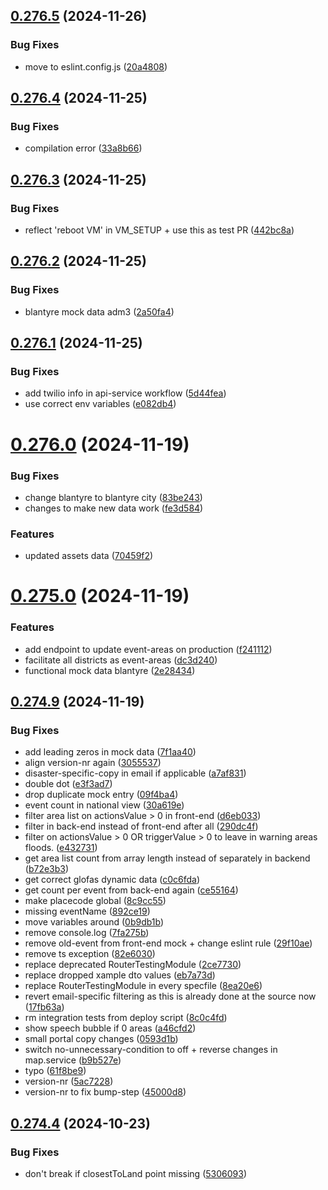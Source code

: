 ## [0.276.5](https://github.com/rodekruis/IBF-system/compare/v0.276.4...v0.276.5) (2024-11-26)


### Bug Fixes

* move to eslint.config.js ([20a4808](https://github.com/rodekruis/IBF-system/commit/20a48089b76d9ab44fad73f30d26703cbc824995))



## [0.276.4](https://github.com/rodekruis/IBF-system/compare/v0.276.3...v0.276.4) (2024-11-25)


### Bug Fixes

* compilation error ([33a8b66](https://github.com/rodekruis/IBF-system/commit/33a8b66444d235b474a637adaad4355df3741c83))



## [0.276.3](https://github.com/rodekruis/IBF-system/compare/v0.276.2...v0.276.3) (2024-11-25)


### Bug Fixes

* reflect 'reboot VM' in VM_SETUP + use this as test PR ([442bc8a](https://github.com/rodekruis/IBF-system/commit/442bc8a7c9fadebde879a3fbd560607391e846ad))



## [0.276.2](https://github.com/rodekruis/IBF-system/compare/v0.276.1...v0.276.2) (2024-11-25)


### Bug Fixes

* blantyre mock data adm3 ([2a50fa4](https://github.com/rodekruis/IBF-system/commit/2a50fa44748401c8bc4caf605ec201e2fc200e5c))



## [0.276.1](https://github.com/rodekruis/IBF-system/compare/v0.276.0...v0.276.1) (2024-11-25)


### Bug Fixes

* add twilio info in api-service workflow ([5d44fea](https://github.com/rodekruis/IBF-system/commit/5d44feaf9a080ee43fe0c569a603be932b399d96))
* use correct env variables ([e082db4](https://github.com/rodekruis/IBF-system/commit/e082db41698e98aea01fa110bb2cea0bdb8e0ce7))



# [0.276.0](https://github.com/rodekruis/IBF-system/compare/v0.275.0...v0.276.0) (2024-11-19)


### Bug Fixes

* change blantyre to blantyre city ([83be243](https://github.com/rodekruis/IBF-system/commit/83be24364cb68442841368c6b172392b4f3a6190))
* changes to make new data work ([fe3d584](https://github.com/rodekruis/IBF-system/commit/fe3d5843223d4a52065f94fa89839286ab3eb708))


### Features

* updated assets data ([70459f2](https://github.com/rodekruis/IBF-system/commit/70459f2a0f835902321c52f6d8e26e644b94e972))



# [0.275.0](https://github.com/rodekruis/IBF-system/compare/v0.274.9...v0.275.0) (2024-11-19)


### Features

* add endpoint to update event-areas on production ([f241112](https://github.com/rodekruis/IBF-system/commit/f241112d47948c17a77f9d290ba92220533afb47))
* facilitate all districts as event-areas ([dc3d240](https://github.com/rodekruis/IBF-system/commit/dc3d240d9e3ce0fb486da6ec38fd5de19ebc9708))
* functional mock data blantyre ([2e28434](https://github.com/rodekruis/IBF-system/commit/2e2843425aebc92cc8bf68d7cf82e6f22a069ef6))



## [0.274.9](https://github.com/rodekruis/IBF-system/compare/v0.274.6...v0.274.9) (2024-11-19)


### Bug Fixes

* add leading zeros in mock data ([7f1aa40](https://github.com/rodekruis/IBF-system/commit/7f1aa404c12f2316b5a5a065285d8cb59cd54875))
* align version-nr again ([3055537](https://github.com/rodekruis/IBF-system/commit/3055537fcf87f6aec966897fd6a6f6def4c6998c))
* disaster-specific-copy in email if applicable ([a7af831](https://github.com/rodekruis/IBF-system/commit/a7af8316e724455711ccbf6a458f19b4acbf0ee4))
* double dot ([e3f3ad7](https://github.com/rodekruis/IBF-system/commit/e3f3ad703167b3bdca94ead722f8e895831d8e02))
* drop duplicate mock entry ([09f4ba4](https://github.com/rodekruis/IBF-system/commit/09f4ba41b736eaf82dcc3ca65abffba6ccacb914))
* event count in national view ([30a619e](https://github.com/rodekruis/IBF-system/commit/30a619e50dde9f5b74a7bac85b735fbee1f7850f))
* filter area list on actionsValue > 0 in front-end ([d6eb033](https://github.com/rodekruis/IBF-system/commit/d6eb03361b0a05f3dfcdd7849681d6757d1f17ef))
* filter in back-end instead of front-end after all ([290dc4f](https://github.com/rodekruis/IBF-system/commit/290dc4f4cd42589def91f8343bef99a24f06782b))
* filter on actionsValue > 0 OR triggerValue > 0 to leave in warning areas floods. ([e432731](https://github.com/rodekruis/IBF-system/commit/e432731951dddafb84539edf2dec7c63e14ecf95))
* get area list count from array length instead of separately in backend ([b72e3b3](https://github.com/rodekruis/IBF-system/commit/b72e3b3424b2c961bf331cc662c65e8c1aefc8ad))
* get correct glofas dynamic data ([c0c6fda](https://github.com/rodekruis/IBF-system/commit/c0c6fdaa5cb32f9341c7f3dff63d1e7924135fdb))
* get count per event from back-end again ([ce55164](https://github.com/rodekruis/IBF-system/commit/ce551640f79e2563afb6bf12514a960ba6008d41))
* make placecode global ([8c9cc55](https://github.com/rodekruis/IBF-system/commit/8c9cc559560aba34557845ea1ee58b9ba257a5b2))
* missing eventName ([892ce19](https://github.com/rodekruis/IBF-system/commit/892ce19d021e804d51f177058919230ea1d9b1b4))
* move variables around ([0b9db1b](https://github.com/rodekruis/IBF-system/commit/0b9db1b3847e0c2f19d5b12c4a04ec143a3bd05a))
* remove console.log ([7fa275b](https://github.com/rodekruis/IBF-system/commit/7fa275b78e4c9374d9483c29b95d48f2a882b9eb))
* remove old-event from front-end mock + change eslint rule ([29f10ae](https://github.com/rodekruis/IBF-system/commit/29f10aea363b7f2568995e34db8210e1ca5776b5))
* remove ts exception ([82e6030](https://github.com/rodekruis/IBF-system/commit/82e60306620eaeff58fbc9f4941c97f57839788f))
* replace deprecated RouterTestingModule ([2ce7730](https://github.com/rodekruis/IBF-system/commit/2ce7730bc72982c9aa7a8265a600b544abdb09b3))
* replace dropped xample dto values ([eb7a73d](https://github.com/rodekruis/IBF-system/commit/eb7a73d5b1a52ae614cefeccf88eb7e1c207d9a6))
* replace RouterTestingModule in every specfile ([8ea20e6](https://github.com/rodekruis/IBF-system/commit/8ea20e6a2fd71cc7d9dec9a071b5ed5170bf2659))
* revert email-specific filtering as this is already done at the source now ([17fb63a](https://github.com/rodekruis/IBF-system/commit/17fb63a5e6b6f528b102aaa29359d1e0964c9626))
* rm integration tests from deploy script ([8c0c4fd](https://github.com/rodekruis/IBF-system/commit/8c0c4fd60715761721a245ec92a73af86f9b9bd4))
* show speech bubble if 0 areas ([a46cfd2](https://github.com/rodekruis/IBF-system/commit/a46cfd269d18b1bfe1144a8b88b9e98a4e3727ac))
* small portal copy changes ([0593d1b](https://github.com/rodekruis/IBF-system/commit/0593d1b234ea725f914b2d46c49d37b853819faf))
* switch no-unnecessary-condition to off + reverse changes in map.service ([b9b527e](https://github.com/rodekruis/IBF-system/commit/b9b527e589d0fdf64c129732fbf2d974c189e4de))
* typo ([61f8be9](https://github.com/rodekruis/IBF-system/commit/61f8be908a65733c9e14d5c4df71d13a2efabcf4))
* version-nr ([5ac7228](https://github.com/rodekruis/IBF-system/commit/5ac7228709f0d520f937def9a5d6762328e30df1))
* version-nr to fix bump-step ([45000d8](https://github.com/rodekruis/IBF-system/commit/45000d892fd2634f5ff47432777212adee70404c))



## [0.274.4](https://github.com/rodekruis/IBF-system/compare/v0.274.3...v0.274.4) (2024-10-23)


### Bug Fixes

* don't break if closestToLand point missing ([5306093](https://github.com/rodekruis/IBF-system/commit/530609320276813de82f14257537bcd50f85667a))



